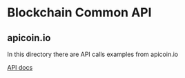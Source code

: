# Blockchain Common API

## apicoin.io

In this directory there are API calls examples from apicoin.io

[API docs](https://apicoin.io/api/q/doc/)




